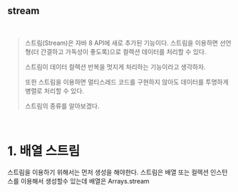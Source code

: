 ## stream

<br/>

> 스트림(Stream)은 자바 8 API에 새로 추가된 기능이다. 스트림을 이용하면 선언형(더 간결하고 가독성이 좋도록)으로 컬렉션 데이터를 처리할 수 있다.
> 
>스트림이 데이터 컬렉션 반복을 멋지게 처리하는 기능이라고 생각하자.
> 
>또한 스트림을 이용하면 멀티스레드 코드를 구현하지 않아도 데이터를 투명하게 병렬로 처리할 수 있다.
>
> 스트림의 종류를 알아보겠다.


<br/>

# 1. 배열 스트림
스트림을 이용하기 위해서는 먼저 생성을 해야한다. 스트림은 배열 또는 컬렉션 인스턴스를 이용해서 생성할수 있는데
배열은 <string>Arrays.stream</string>
